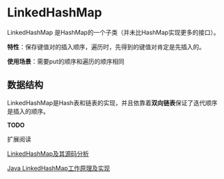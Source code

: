 # **LinkedHashMap**

LinkedHashMap 是HashMap的一个子类（并未比HashMap实现更多的接口）。

**特性**：保存键值对的插入顺序，遍历时，先得到的键值对肯定是先插入的。

**使用场景**：需要put的顺序和遍历的顺序相同

## 数据结构

LinkedHashMap是Hash表和链表的实现，并且依靠着**双向链表**保证了迭代顺序是插入的顺序。

**TODO**







扩展阅读

[LinkedHashMap及其源码分析](https://www.cnblogs.com/chenpi/p/5294077.html)

[Java LinkedHashMap工作原理及实现](http://yikun.github.io/2015/04/02/Java-LinkedHashMap%E5%B7%A5%E4%BD%9C%E5%8E%9F%E7%90%86%E5%8F%8A%E5%AE%9E%E7%8E%B0/)

  




